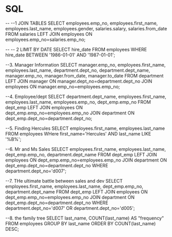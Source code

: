 # SQL

-- --1 JOIN TABLES
SELECT employees.emp_no, employees.first_name, employees.last_name, employees.gender, salaries.salary, salaries.from_date
FROM salaries
LEFT JOIN employees
ON employees.emp_no=salaries.emp_no;

-- -- 2 LIMIT BY DATE
SELECT hire_date
FROM employees
WHERE hire_date BETWEEN '1986-01-01' AND '1987-01-01';

--3. Manager Information
SELECT manager.emp_no, employees.first_name, employees.last_name, department.dept_no, department.dept_name, manager.emp_no, manager.from_date, manager.to_date
FROM department
LEFT JOIN manager
ON manager.dept_no=department.dept_no
JOIN employees
ON manager.emp_no=employees.emp_no;


--4. Employee/dept
SELECT department.dept_name, employees.first_name, employees.last_name, employees.emp_no, dept_emp.emp_no
FROM dept_emp
LEFT JOIN employees
ON dept_emp.emp_no=employees.emp_no
JOIN department
ON dept_emp.dept_no=department.dept_no;

--5. Finding Hercules
SELECT employees.first_name, employees.last_name
FROM employees
WHere first_name='Hercules'
AND last_name LIKE '%B%';

--6. Mr and Ms Sales
SELECT employees.first_name, employees.last_name, dept_emp.emp_no, department.dept_name
FROM dept_emp
LEFT JOIN employees
ON dept_emp.emp_no=employees.emp_no
JOIN department
ON dept_emp.dept_no=department.dept_no
WHERE department.dept_no='d007';

--7. THe ultimate battle between sales and dev
SELECT employees.first_name, employees.last_name, dept_emp.emp_no, department.dept_name
FROM dept_emp
LEFT JOIN employees
ON dept_emp.emp_no=employees.emp_no
JOIN department
ON dept_emp.dept_no=department.dept_no
WHERE department.dept_no='d007' 
OR department.dept_no='d005';

--8. the family tree
SELECT last_name,
COUNT(last_name) AS "frequency"
FROM employees
GROUP BY last_name
ORDER BY
COUNT(last_name) DESC;

